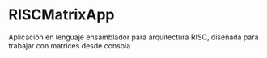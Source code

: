 # RISCMatrixApp
Aplicación en lenguaje ensamblador para arquitectura RISC, diseñada para trabajar con matrices desde consola
